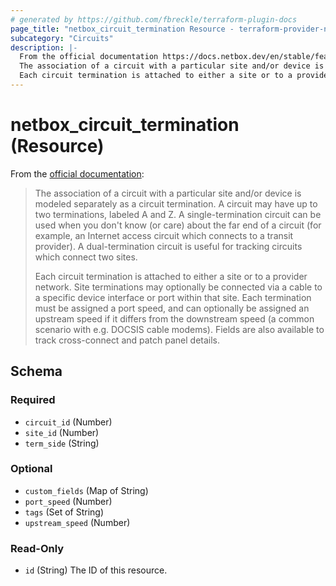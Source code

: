 ```yaml
---
# generated by https://github.com/fbreckle/terraform-plugin-docs
page_title: "netbox_circuit_termination Resource - terraform-provider-netbox"
subcategory: "Circuits"
description: |-
  From the official documentation https://docs.netbox.dev/en/stable/features/circuits/#circuit-terminations:
  The association of a circuit with a particular site and/or device is modeled separately as a circuit termination. A circuit may have up to two terminations, labeled A and Z. A single-termination circuit can be used when you don't know (or care) about the far end of a circuit (for example, an Internet access circuit which connects to a transit provider). A dual-termination circuit is useful for tracking circuits which connect two sites.
  Each circuit termination is attached to either a site or to a provider network. Site terminations may optionally be connected via a cable to a specific device interface or port within that site. Each termination must be assigned a port speed, and can optionally be assigned an upstream speed if it differs from the downstream speed (a common scenario with e.g. DOCSIS cable modems). Fields are also available to track cross-connect and patch panel details.
---
```


# netbox_circuit_termination (Resource)

From the [official documentation](https://docs.netbox.dev/en/stable/features/circuits/#circuit-terminations):

> The association of a circuit with a particular site and/or device is modeled separately as a circuit termination. A circuit may have up to two terminations, labeled A and Z. A single-termination circuit can be used when you don't know (or care) about the far end of a circuit (for example, an Internet access circuit which connects to a transit provider). A dual-termination circuit is useful for tracking circuits which connect two sites.
>
> Each circuit termination is attached to either a site or to a provider network. Site terminations may optionally be connected via a cable to a specific device interface or port within that site. Each termination must be assigned a port speed, and can optionally be assigned an upstream speed if it differs from the downstream speed (a common scenario with e.g. DOCSIS cable modems). Fields are also available to track cross-connect and patch panel details.



<!-- schema generated by tfplugindocs -->
## Schema

### Required

- `circuit_id` (Number)
- `site_id` (Number)
- `term_side` (String)

### Optional

- `custom_fields` (Map of String)
- `port_speed` (Number)
- `tags` (Set of String)
- `upstream_speed` (Number)

### Read-Only

- `id` (String) The ID of this resource.
